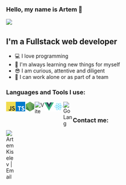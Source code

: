 ### Hello, my name is Artem 👋

![](https://komarev.com/ghpvc/?username=Kuzuru)

## I'm a Fullstack web developer
- 💻 I love programming
- 📖 I'm always learning new things for myself
- 😎 I am curious, attentive and diligent
- 👻 I can work alone or as part of a team

### Languages and Tools I use:

<img align="left" alt="JavaScript" width="26px" src="https://raw.githubusercontent.com/github/explore/80688e429a7d4ef2fca1e82350fe8e3517d3494d/topics/javascript/javascript.png" />
<img align="left" alt="TypeScript" width="26px" src="https://raw.githubusercontent.com/github/explore/80688e429a7d4ef2fca1e82350fe8e3517d3494d/topics/typescript/typescript.png" />
<img align="left" alt="Node.js" width="26px" src="https://raw.githubusercontent.com/github/explore/80688e429a7d4ef2fca1e82350fe8e3517d3494d/topics/nodejs/nodejs.png" />
<img align="left" alt="Vite" width="26px" src="https://vitejs.dev/logo.svg" />
<img align="left" alt="Vue" width="26px" src="https://raw.githubusercontent.com/github/explore/80688e429a7d4ef2fca1e82350fe8e3517d3494d/topics/vue/vue.png" />
<img align="left" alt="React" width="26px" src="https://raw.githubusercontent.com/github/explore/80688e429a7d4ef2fca1e82350fe8e3517d3494d/topics/react/react.png" />
<img align="left" alt="GoLang" width="26px" src="https://cdn.icon-icons.com/icons2/2699/PNG/512/golang_logo_icon_171073.png" />

<br />

### Contact me:

[<img align="left" alt="Artem Kiselev | Email" width="24px" src="https://cdn-icons-png.flaticon.com/512/5968/5968534.png" />](mailto:kuzuru.dev@gmail.com)
